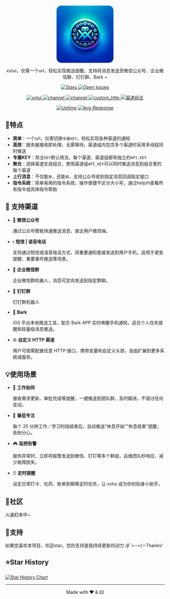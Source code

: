 <p align="center">
  <a href="https://xxtui.com" target="_blank">
    <img align="center" alt="xxtui" width="180" style="border-radius: 15px;" src="Images/logo.png" />
  </a>
</p>

<p align="center">xxtui，仅需一个url，轻松实现推送提醒。支持将消息发送至微信公众号、企业微信群、钉钉群、Bark ~</p>

<!-- 顶部统计徽章行 -->
<p align="center">
  <a href="https://github.com/vladelaina/Catime/stargazers">
    <img src="https://img.shields.io/github/stars/xxtui-main/xxtui?style=flat-square&logo=github&color=yellow&label=Stars" alt="Stars" />
  </a>
  <a href="https://github.com/vladelaina/Catime/issues">
    <img src="https://img.shields.io/github/issues/xxtui-main/xxtui?style=flat-square&label=open%20issues&color=orange" alt="Open Issues" />
  </a>
</p>

<p align="center">
  <a href="https://www.xxtui.com" target="_blank">
    <img src="https://img.shields.io/badge/xxtui-简单高效-ff5722?style=for-the-badge" alt="xxtui" />
  </a>
  <a href="https://www.xxtui.com/channelManage" target="_blank">
    <img src="https://img.shields.io/badge/支持-多渠道-2196F3?style=for-the-badge" alt="channel"/>
  </a>
  <a href="https://www.xxtui.com/channelManage" target="_blank">
    <img src="https://img.shields.io/badge/支持-上行消息-9C27B0?style=for-the-badge" alt="channel"/>
  </a>
  <a href="https://www.xxtui.com/channelManage" target="_blank">
    <img src="https://img.shields.io/badge/扩展-自定义HTTP通道-4CAF50?style=for-the-badge" alt="custom_http"/>
  </a>
  <a href="https://www.xxtui.com/channelGroup" target="_blank">
    <img src="https://img.shields.io/badge/渠道聚合-多渠道同时推送-8e24aa?style=for-the-badge&logoColor=3949ab" alt="渠道组合" />
  </a>
</p>
<div align="center">
  
[![Uptime](https://status.xxtui.com/api/badge/1/uptime?style=flat-square)](https://status.xxtui.com/status/api)
[![Avg-Response](https://status.xxtui.com/api/badge/1/avg-response?style=flat-square)](https://status.xxtui.com/status/api)

</div>

## 🌟特点

- **简单**：一个url，仅需切换`专属KEY`，轻松实现各种渠道的通知
- **高效**：服务器接收即处理，无需等待，渠道组内包含多个渠道时采用多线程同时推送
- **专属KEY**：除主`KEY`默认用法，每个渠道、渠道组都有独立的`API_KEY`
- **聚合**：选择渠道生成组合，使用渠道组`API_KEY`可以同时推送消息到组合里的每个渠道
- **上行消息**：不仅能`发`，还能`收`，支持公众号收到指定消息回调指定接口
- **指令系统**：简单易用的指令系统，操作便捷不区分大小写，通过help/h查看所有指令或具体指令帮助

## 📡 支持渠道

- 📱 **微信公众号**

  通过公众号模板快速推送消息，直达用户微信端。

- 📞 **短信 | 语音电话**

  支持通过短信或语音电话方式，将重要通知直接发送到用户手机，适用于紧急提醒、重要事件推送等场景。

- 📨 **企业微信群**

  企业微信群机器人，消息可定向发送到指定群聊。

- 📩 **钉钉群**

  钉钉群机器人

- 🔔 **Bark**

  iOS 平台本地推送工具，配合 Bark APP 实时唤醒手机通知，适合个人任务提醒和轻量级消息推送。

- ⚙️ **自定义 HTTP 渠道**

  用户可按需配置任意 HTTP 接口，携带变量和自定义头部，自由扩展到更多系统或服务。

## 💡使用场景

- 👔 **工作协同**

  接收需求更新、审批完成等提醒，一键推送到团队群，及时跟进，不错过任何变动。

- 🍅 **番茄专注**

  每个 25 分钟工作／学习时段结束后，自动推送“休息开始”“休息结束”提醒，告别分心。

- 🎮 **监控告警**

  服务异常时，立即将报警发送到微信、钉钉等多个群组，运维团队秒响应，减少故障损失。

- ⏰ **定时提醒**

  设定日常打卡、吃药、账单到期等定时任务，让 xxtui 成为你的贴身小助手。

## 💭社区

火速赶来中~
 
## 💖支持

如果您喜欢本项目，欢迎star。您的支持是我持续更新的动力 ദ്ദി˶>𖥦<)✧Thanks!

## ⭐Star History

[![Star History Chart](https://api.star-history.com/svg?repos=xxtui-main/xxtui&type=Date)](https://www.star-history.com/#xxtui-main/xxtui&Date)

---

<div align="center">

Made with ❤️ & ⌨️

</div>


